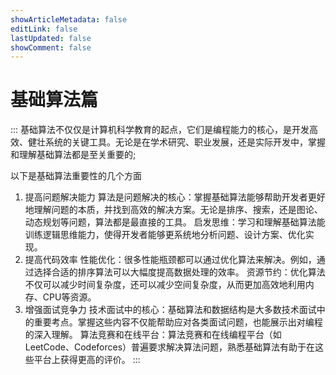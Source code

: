 ```yaml
---
showArticleMetadata: false
editLink: false
lastUpdated: false
showComment: false
---
```


# 基础算法篇

:::
基础算法不仅仅是计算机科学教育的起点，它们是编程能力的核心，是开发高效、健壮系统的关键工具。无论是在学术研究、职业发展，还是实际开发中，掌握和理解基础算法都是至关重要的;

以下是基础算法重要性的几个方面
1. 提高问题解决能力
   算法是问题解决的核心：掌握基础算法能够帮助开发者更好地理解问题的本质，并找到高效的解决方案。无论是排序、搜索，还是图论、动态规划等问题，算法都是最直接的工具。
   启发思维：学习和理解基础算法能训练逻辑思维能力，使得开发者能够更系统地分析问题、设计方案、优化实现。
2. 提高代码效率
   性能优化：很多性能瓶颈都可以通过优化算法来解决。例如，通过选择合适的排序算法可以大幅度提高数据处理的效率。
   资源节约：优化算法不仅可以减少时间复杂度，还可以减少空间复杂度，从而更加高效地利用内存、CPU等资源。
3. 增强面试竞争力
   技术面试中的核心：基础算法和数据结构是大多数技术面试中的重要考点。掌握这些内容不仅能帮助应对各类面试问题，也能展示出对编程的深入理解。
   算法竞赛和在线平台：算法竞赛和在线编程平台（如LeetCode、Codeforces）普遍要求解决算法问题，熟悉基础算法有助于在这些平台上获得更高的评价。
:::
